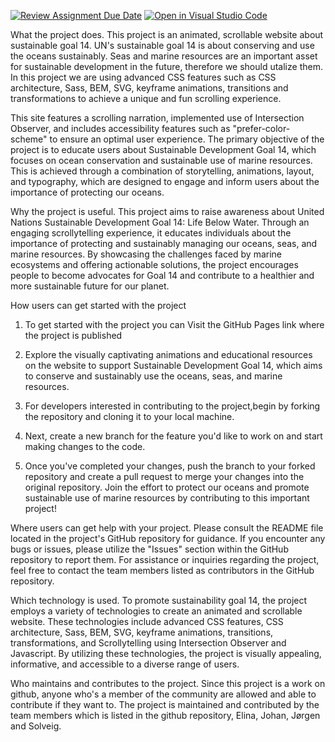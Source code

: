 [![Review Assignment Due Date](https://classroom.github.com/assets/deadline-readme-button-24ddc0f5d75046c5622901739e7c5dd533143b0c8e959d652212380cedb1ea36.svg)](https://classroom.github.com/a/E1TYCvbT)
[![Open in Visual Studio Code](https://classroom.github.com/assets/open-in-vscode-718a45dd9cf7e7f842a935f5ebbe5719a5e09af4491e668f4dbf3b35d5cca122.svg)](https://classroom.github.com/online_ide?assignment_repo_id=10922263&assignment_repo_type=AssignmentRepo)



What the project does.
This project is an animated, scrollable website about sustainable goal 14. UN's sustainable goal 14 is about conserving and use the oceans sustainably. Seas and marine resources are an important asset for sustainable development in the future, therefore we should utalize them. 
In this project we are using advanced CSS features such as CSS architecture, Sass, BEM, SVG, keyframe animations, transitions and transformations to achieve a unique and fun scrolling experience. 

This site features a scrolling narration, implemented use of Intersection Observer, and includes accessibility features such as "prefer-color-scheme" to ensure an optimal user experience.
The primary objective of the project is to educate users about Sustainable Development Goal 14, which focuses on ocean conservation and sustainable use of marine resources. This is achieved through a combination of storytelling, animations, layout, and typography, which are designed to engage and inform users about the importance of protecting our oceans.


Why the project is useful.
This project aims to raise awareness about United Nations Sustainable Development Goal 14: Life Below Water. Through an engaging scrollytelling experience, it educates individuals about the importance of protecting and sustainably managing our oceans, seas, and marine resources. By showcasing the challenges faced by marine ecosystems and offering actionable solutions, the project encourages people to become advocates for Goal 14 and contribute to a healthier and more sustainable future for our planet.


How users can get started with the project

1. To get started with the project you can Visit the GitHub Pages link where the project is published 

2. Explore the visually captivating animations and educational resources on the website to support Sustainable Development Goal 14, which aims to conserve and sustainably use the oceans, seas, and marine resources.
 
3. For developers interested in contributing to the project,begin by forking the repository and cloning it to your local machine.
 
4. Next, create a new branch for the feature you'd like to work on and start making changes to the code.
 
5. Once you've completed your changes, push the branch to your forked repository and create a pull request to merge your changes into     the original repository. Join the effort to protect our oceans and promote sustainable use of marine resources by contributing to this important project!



Where users can get help with your project.
Please consult the README file located in the project's GitHub repository for guidance.
If you encounter any bugs or issues, please utilize the "Issues" section within the GitHub repository to report them. 
For assistance or inquiries regarding the project, feel free to contact the team members listed as contributors in the GitHub repository. 


Which technology is used.
To promote sustainability goal 14, the project employs a variety of technologies to create an animated and scrollable website. These technologies include advanced CSS features, CSS architecture, Sass, BEM, SVG, keyframe animations, transitions, transformations, and Scrollytelling using Intersection Observer and Javascript. By utilizing these technologies, the project is visually appealing, informative, and accessible to a diverse range of users. 


Who maintains and contributes to the project.
Since this project is a work on github, anyone who's a member of the community are allowed and able to contribute if they want to.
The project is maintained and contributed by the team members which is listed in the github repository, 
Elina, Johan, Jørgen and Solveig. 
